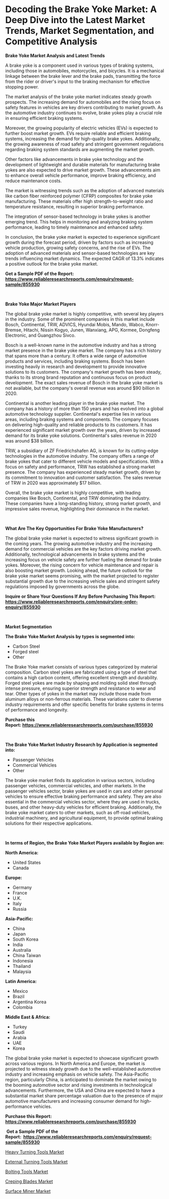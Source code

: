 <p><h1>Decoding the Brake Yoke Market: A Deep Dive into the Latest Market Trends, Market Segmentation, and Competitive Analysis</h1></p><p><strong>Brake Yoke Market Analysis and Latest Trends</strong></p>
<p><p>A brake yoke is a component used in various types of braking systems, including those in automobiles, motorcycles, and bicycles. It is a mechanical linkage between the brake lever and the brake pads, transmitting the force from the rider or driver's input to the braking mechanism for effective stopping power.</p><p>The market analysis of the brake yoke market indicates steady growth prospects. The increasing demand for automobiles and the rising focus on safety features in vehicles are key drivers contributing to market growth. As the automotive industry continues to evolve, brake yokes play a crucial role in ensuring efficient braking systems.</p><p>Moreover, the growing popularity of electric vehicles (EVs) is expected to further boost market growth. EVs require reliable and efficient braking systems, increasing the demand for high-quality brake yokes. Additionally, the growing awareness of road safety and stringent government regulations regarding braking system standards are augmenting the market growth.</p><p>Other factors like advancements in brake yoke technology and the development of lightweight and durable materials for manufacturing brake yokes are also expected to drive market growth. These advancements aim to enhance overall vehicle performance, improve braking efficiency, and reduce maintenance costs.</p><p>The market is witnessing trends such as the adoption of advanced materials like carbon fiber reinforced polymer (CFRP) composites for brake yoke manufacturing. These materials offer high strength-to-weight ratio and temperature resistance, resulting in superior braking performance.</p><p>The integration of sensor-based technology in brake yokes is another emerging trend. This helps in monitoring and analyzing braking system performance, leading to timely maintenance and enhanced safety.</p><p>In conclusion, the brake yoke market is expected to experience significant growth during the forecast period, driven by factors such as increasing vehicle production, growing safety concerns, and the rise of EVs. The adoption of advanced materials and sensor-based technologies are key trends influencing market dynamics. The expected CAGR of 13.3% indicates a positive outlook for the brake yoke market.</p></p>
<p><strong>Get a Sample PDF of the Report:&nbsp; <a href="https://www.reliableresearchreports.com/enquiry/request-sample/855930">https://www.reliableresearchreports.com/enquiry/request-sample/855930</a></strong></p>
<p>&nbsp;</p>
<p><strong>Brake Yoke Major Market Players</strong></p>
<p><p>The global brake yoke market is highly competitive, with several key players in the industry. Some of the prominent companies in this market include Bosch, Continental, TRW, ADVICS, Hyundai Mobis, Mando, Wabco, Knorr-Bremse, Hitachi, Nissin Kogyo, Junen, Wanxiang, APG, Kormee, Dongfeng Electronic, and Guangzhou Sivco.</p><p>Bosch is a well-known name in the automotive industry and has a strong market presence in the brake yoke market. The company has a rich history that spans more than a century. It offers a wide range of automotive products and services, including braking systems. Bosch has been investing heavily in research and development to provide innovative solutions to its customers. The company's market growth has been steady, thanks to its strong brand reputation and continuous focus on product development. The exact sales revenue of Bosch in the brake yoke market is not available, but the company's overall revenue was around $90 billion in 2020.</p><p>Continental is another leading player in the brake yoke market. The company has a history of more than 150 years and has evolved into a global automotive technology supplier. Continental's expertise lies in various areas, including braking systems and components. The company focuses on delivering high-quality and reliable products to its customers. It has experienced significant market growth over the years, driven by increased demand for its brake yoke solutions. Continental's sales revenue in 2020 was around $38 billion.</p><p>TRW, a subsidiary of ZF Friedrichshafen AG, is known for its cutting-edge technologies in the automotive industry. The company offers a range of brake yokes that cater to different vehicle models and specifications. With a focus on safety and performance, TRW has established a strong market presence. The company has experienced steady market growth, driven by its commitment to innovation and customer satisfaction. The sales revenue of TRW in 2020 was approximately $17 billion.</p><p>Overall, the brake yoke market is highly competitive, with leading companies like Bosch, Continental, and TRW dominating the industry. These companies have a long-standing history, strong market growth, and impressive sales revenue, highlighting their dominance in the market.</p></p>
<p>&nbsp;</p>
<p><strong>What Are The Key Opportunities For Brake Yoke Manufacturers?</strong></p>
<p><p>The global brake yoke market is expected to witness significant growth in the coming years. The growing automotive industry and the increasing demand for commercial vehicles are the key factors driving market growth. Additionally, technological advancements in brake systems and the increasing focus on vehicle safety are further fueling the demand for brake yokes. Moreover, the rising concern for vehicle maintenance and repair is also boosting market growth. Looking ahead, the future outlook for the brake yoke market seems promising, with the market projected to register substantial growth due to the increasing vehicle sales and stringent safety regulations imposed by governments across the globe.</p></p>
<p><strong>Inquire or Share Your Questions If Any Before Purchasing This Report: <a href="https://www.reliableresearchreports.com/enquiry/pre-order-enquiry/855930">https://www.reliableresearchreports.com/enquiry/pre-order-enquiry/855930</a></strong></p>
<p>&nbsp;</p>
<p><strong>Market Segmentation</strong></p>
<p><strong>The Brake Yoke Market Analysis by types is segmented into:</strong></p>
<p><ul><li>Carbon Steel</li><li>Forged steel</li><li>Other</li></ul></p>
<p><p>The Brake Yoke market consists of various types categorized by material composition. Carbon steel yokes are fabricated using a type of steel that contains a high carbon content, offering excellent strength and durability. Forged steel yokes are made by shaping and molding solid steel through intense pressure, ensuring superior strength and resistance to wear and tear. Other types of yokes in the market may include those made from aluminum alloys or non-ferrous materials. These variations cater to diverse industry requirements and offer specific benefits for brake systems in terms of performance and longevity.</p></p>
<p><strong>Purchase this Report:&nbsp;<a href="https://www.reliableresearchreports.com/purchase/855930">https://www.reliableresearchreports.com/purchase/855930</a></strong></p>
<p>&nbsp;</p>
<p><strong>The Brake Yoke Market Industry Research by Application is segmented into:</strong></p>
<p><ul><li>Passenger Vehicles</li><li>Commercial Vehicles</li><li>Other</li></ul></p>
<p><p>The brake yoke market finds its application in various sectors, including passenger vehicles, commercial vehicles, and other markets. In the passenger vehicles sector, brake yokes are used in cars and other personal vehicles to ensure effective braking performance and safety. They are also essential in the commercial vehicles sector, where they are used in trucks, buses, and other heavy-duty vehicles for efficient braking. Additionally, the brake yoke market caters to other markets, such as off-road vehicles, industrial machinery, and agricultural equipment, to provide optimal braking solutions for their respective applications.</p></p>
<p>&nbsp;</p>
<p><strong>In terms of Region, the Brake Yoke Market Players available by Region are:</strong></p>
<p>
    <p> <strong> North America: </strong>
        <ul>
            <li>United States</li>
            <li>Canada</li>
        </ul>
        </p> 
    <p> <strong> Europe: </strong>
        <ul>
            <li>Germany</li>
            <li>France</li>
            <li>U.K.</li>
            <li>Italy</li>
            <li>Russia</li>
        </ul>
        </p> 
    <p> <strong> Asia-Pacific: </strong>
        <ul>
            <li>China</li>
            <li>Japan</li>
            <li>South Korea</li>
            <li>India</li>
            <li>Australia</li>
            <li>China Taiwan</li>
            <li>Indonesia</li>
            <li>Thailand</li>
            <li>Malaysia</li>
        </ul>
        </p> 
    <p> <strong> Latin America: </strong>
        <ul>
            <li>Mexico</li>
            <li>Brazil</li>
            <li>Argentina Korea</li>
            <li>Colombia</li>
        </ul>
        </p> 
    <p> <strong> Middle East & Africa: </strong>
        <ul>
            <li>Turkey</li>
            <li>Saudi</li>
            <li>Arabia</li>
            <li>UAE</li>
            <li>Korea</li>
        </ul>
    </p>
    </p>
<p><p>The global brake yoke market is expected to showcase significant growth across various regions. In North America and Europe, the market is projected to witness steady growth due to the well-established automotive industry and increasing emphasis on vehicle safety. The Asia-Pacific region, particularly China, is anticipated to dominate the market owing to the booming automotive sector and rising investments in technological advancements. Furthermore, the USA and China are expected to have a substantial market share percentage valuation due to the presence of major automotive manufacturers and increasing consumer demand for high-performance vehicles.</p></p>
<p><strong>Purchase this Report: <a href="https://www.reliableresearchreports.com/purchase/855930">https://www.reliableresearchreports.com/purchase/855930</a></strong></p>
<p>&nbsp;<strong>Get a Sample PDF of the Report:&nbsp;&nbsp;<a href="https://www.reliableresearchreports.com/enquiry/request-sample/855930">https://www.reliableresearchreports.com/enquiry/request-sample/855930</a></strong></p>
<p><strong></strong></p>
<p><p><a href="https://www.linkedin.com/pulse/heavy-turning-tools-market-size-share-global-analysis-u9eke/">Heavy Turning Tools Market</a></p><p><a href="https://www.linkedin.com/pulse/external-turning-tools-market-share-amp-new-trends-analysis-oydme/">External Turning Tools Market</a></p><p><a href="https://www.linkedin.com/pulse/bolting-tools-market-size-2023-2030-global-industrial-oyzce/">Bolting Tools Market</a></p><p><a href="https://www.linkedin.com/pulse/creping-blades-market-share-amp-new-trends-analysis-report-ieqxe/">Creping Blades Market</a></p><p><a href="https://www.linkedin.com/pulse/surface-miner-market-research-report-unlocks-analysis-l0mze/">Surface Miner Market</a></p></p>